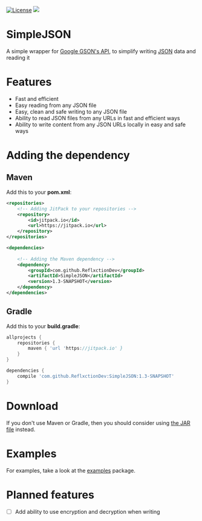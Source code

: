 [![License](https://img.shields.io/badge/License-Apache%202.0-blue.svg)](https://opensource.org/licenses/Apache-2.0)
[![](https://jitpack.io/v/ReflxctionDev/SimpleJSON.svg)](https://jitpack.io/#ReflxctionDev/SimpleJSON)
# SimpleJSON
A simple wrapper for [Google GSON's API](https://github.com/google/gson), to simplify writing [JSON](http://json.org/) data and reading it

# Features
* Fast and efficient
* Easy reading from any JSON file
* Easy, clean and safe writing to any JSON file
* Ability to read JSON files from any URLs in fast and efficient ways
* Ability to write content from any JSON URLs locally in easy and safe ways


# Adding the dependency
## Maven

Add this to your **pom.xml**:
```xml
<repositories>
    <!-- Adding JitPack to your repositories -->
    <repository>
    	<id>jitpack.io</id>
        <url>https://jitpack.io</url>
    </repository>
</repositories>

<dependencies>
    
    <!-- Adding the Maven dependency -->
    <dependency>
        <groupId>com.github.ReflxctionDev</groupId>
        <artifactId>SimpleJSON</artifactId>
        <version>1.3-SNAPSHOT</version>
    </dependency>
</dependencies>
```

## Gradle

Add this to your **build.gradle**:

```gradle
allprojects {
    repositories {
	    maven { 'url 'https://jitpack.io' }
    }
}

dependencies {
    compile 'com.github.ReflxctionDev:SimpleJSON:1.3-SNAPSHOT'
}
```

# Download
If you don't use Maven or Gradle, then you should consider using [the JAR file](https://github.com/ReflxctionDev/SimpleJSON/releases/tag/1.3-SNAPSHOT) instead.

# Examples
For examples, take a look at the [examples](https://github.com/ReflxctionDev/SimpleJSON/tree/master/src/main/java/examples) package.

# Planned features
- [ ] Add ability to use encryption and decryption when writing
